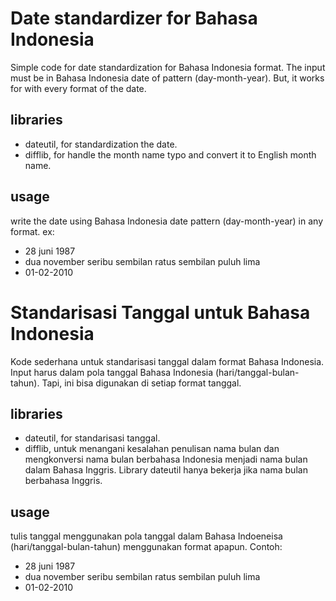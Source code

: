 # Date standardizer for Bahasa Indonesia

Simple code for date standardization for Bahasa Indonesia format. 
The input must be in Bahasa Indonesia date of pattern (day-month-year). But, it works for with every format of the date. 

## libraries
<ul>
    <li>dateutil, for standardization the date.</li>
    <li>difflib, for handle the month name typo and convert it to English month name.</li>
</ul>


## usage
write the date using Bahasa Indonesia date pattern (day-month-year) in any format. ex: 
<ul>
    <li>28 juni 1987</li>
    <li>dua november seribu sembilan ratus sembilan puluh lima</li>
    <li>01-02-2010</li>
</ul>


# Standarisasi Tanggal untuk Bahasa Indonesia

Kode sederhana untuk standarisasi tanggal dalam format Bahasa Indonesia.
Input harus dalam pola tanggal Bahasa Indonesia (hari/tanggal-bulan-tahun). Tapi, ini bisa digunakan di setiap format tanggal.


## libraries
<ul>
    <li>dateutil, for standarisasi tanggal.</li>
    <li>difflib, untuk menangani kesalahan penulisan nama bulan dan mengkonversi nama bulan berbahasa Indonesia menjadi nama bulan dalam Bahasa Inggris. Library dateutil hanya bekerja jika nama bulan berbahasa Inggris.</li>
</ul>


## usage
tulis tanggal menggunakan pola tanggal dalam Bahasa Indoeneisa (hari/tanggal-bulan-tahun) menggunakan format apapun. Contoh: 
<ul>
    <li>28 juni 1987</li>
    <li>dua november seribu sembilan ratus sembilan puluh lima</li>
    <li>01-02-2010</li>
</ul>